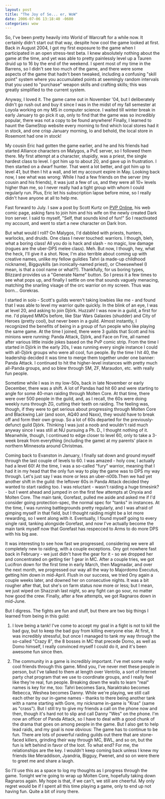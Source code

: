 ```yaml
---
layout: post
title: "The Joy of Se... er, WoW"
date: 2006-07-06 13:18:40 -0600
categories: wow
---
```


So, I've been pretty heavily into World of Warcraft for a while now. It certainly didn't start out that way, despite how cool the game looked at first. Back in August 2004, I got my first exposure to the game when I participated in an open stress-test beta. I knew absolutely nothing about the game at the time, and yet was able to pretty painlessly level up a Tauren druid up to 16 by the end of the weekend. I spent most of my time in the Barrens, so I didn't see too much of the game, and there were some aspects of the game that hadn't been tweaked, including a confusing "skill point" system where you accumulated points at seemingly random intervals that you used to "purchase" weapon skills and crafting skills; this was greatly simplified to the current system.

Anyway, I loved it. The game came out in November '04, but I deliberately didn't go rush out and buy it since I was in the midst of my fall semester at Loyola working on my MS in computer science. I waited till winter break in early January to go pick it up, only to find that the game was so incredibly popular, there was not a copy to be found anywhere! Finally, I learned to haunt the GameStop website every morning to find which local stores had it in stock, and one crisp January morning, lo and behold, the local store in Rosemont had one in stock!

My cousin Eric had gotten the game earlier, and he and his friends had started Alliance characters on Malygos, a PvE server, so I followed them there. My first attempt at a character, stupidly, was a priest, the single hardest class to level. I got him up to about 20, and gave up in frustration. I then started on a dwarf hunter. That went a lot better, and got him up to level 41, but then I hit a wall, and let my account expire in May. Looking back now, I see what was wrong: While I had a few friends on the server (my cousin and his friends), it was just a few of us, and they were all 10+ levels higher than me, so I never really had a tight group with whom I could regularly run. Plus, Eric let his subscription lapse before mine, so I really didn't have anyone at all to help me.

Fast forward to July. I saw a post by Scott Kurtz on <a title="PvP" target="_blank" href="http://www.pvponline.com">PVP Online</a>, his web comic page, asking fans to join him and his wife on the newly created Dark Iron server. I said to myself, "Self, that sounds kind of fun!" So I reactivated my account, and went to start a new character on Dark Iron.

But what would I roll? On Malygos, I'd dabbled with priests, hunters, warlocks, and druids. One class I never touched: warriors. I though, bleh, what a boring class! All you do is hack and slash - no magic, low damage (rogues are the uber-DPS melee class). Meh. But now, I though, hey, what the heck, I'll give it a shot. Now, I'm also terrible about coming up with creative names, unlike my fellow guildies Tahri (a made-up childhood nickname), Bigguykills (an ironically-named priest), or Cheesewheel (I mean, is that a cool name or what?!). Thankfully, for us boring types, Blizzard provides us a "Generate Name" button. So I press it a few times to see what pops up, and finally I settle on one that sounds vaguely menacing, matching the snarling visage of the orc warrior on my screen. Thus was born...  Gorekras.

I started in solo - Scott's guilds weren't taking lowbies like me - and found that I was able to level my warrior quite quickly. In the blink of an eye, I was at level 20, and asking to join Dj&#246;rk. Huzzah! I was now in a guild, a first for me. I'd played MMOs before, like Star Wars Galaxies (shudder) and City of Heroes (pretty cool), but never been in a guild. Almost instantly, I recognized the benefits of being in a group of fun people who like playing the same game. At the time I joined, there were 3 guilds that Scott and his minions were running: Panda Attack, Dj&#246;rk, and Face on Fire, all named after various little inside jokes based on the PvP comic strip. From the time I started in Dj&#246;rk in the early 20s, I was running every single instance I could with all-Dj&#246;rk groups who were all cool, fun people. By the time I hit 40, the leadership decided it was time to merge them together under one banner: Panda Attack. I continued to hit the higher-level instances with pretty much all-Panda groups, and so blew through SM, ZF, Maraudon, etc. with really fun people.

Sometime while I was in my low-50s, back in late November or early December, there was a shift. A lot of Pandas had hit 60 and were starting to angle for some 40-man raiding through Molten Core. At that time, there were over 500 people in the guild, and, as I recall, the 60s were doing weekly runs through ZG, cutting their teeth on raiding. The feeling was, though, if they were to get serious about progressing through Molten Core and Blackwing Lair (and soon, AQ40 and Naxx), they would have to break off and form their own group. So a lot of 60s departed for the previously-defunct guild Dj&#246;rk. Thinking I was just a noob and wouldn't raid much anyway since I was still at NU pursuing a Ph. D., I thought nothing of it. Meanwhile, though, I continued to edge closer to level 60, only to take a 3-week break from everything (including the game) at my parents' place in northern Minnesota around Christmas.

Coming back to Evanston in January, I finally sat down and ground myself through the last couple of levels to 60. I was amazed - holy cow, I actually had a level 60! At the time, I was a so-called "fury" warrior, meaning that I had it in my head that the only fun way to play the game was to DPS my way through. Let's just say I was more or less an uber-n00b.Then we had yet another shift in the guild: the leftover 60s in Panda Attack decided they wanted to start raiding too. I was reluctant - wasn't raiding a huge timesink? - but I went ahead and jumped in on the first few attempts at Onyxia and Molten Core. The main tank, Gorefast, pulled me aside and asked me if I'd consider going protection-spec, the normal spec for "tanks" in instances. At the time, I was running battlegrounds pretty regularly, and I was afraid of gimping myself in that field, but I thought raiding might be a lot more rewarding, so I went along with it. Eventually, I found myself going to every single raid, tanking alongside Gorefast, and now I've actually become the main tank myself now that Gorefast has respecced to Arms to do more DPS with his big axe.

It was interesting to see how fast we progressed, considering we were all completely new to raiding, with a couple exceptions. Ony got nowhere fast back in February - we just didn't have the gear for it - so we dropped her and concentrated on getting tier 1 gear in MC. After a couple tries, we got Lucifron down for the first time in early March, then Magmadar, and over the next month, we progressed our way all the way to Majordomo Executus, getting him down in mid-April. Flush in our success, we tried Ony again a couple weeks later, and downed her on consecutive nights. It was a bit rougher after that, but she's on farm status now more or less; but I mean, we just wiped on Shazzrah last night, so any fight can go sour, no matter how good the crew. Finally, after a few attempts, we got Ragnaros down in mid-June.

But I digress. The fights are fun and stuff, but there are two big things I learned from being in this guild:

1) I love being a tank! I've come to accept my goal in a fight is not to kill the bad guy, but to keep the bad guy from killing everyone else. At first, it was incredibly stressful, but once I managed to tank my way through the so-called "Crazy 8", the 8 bosses in MC that precede Domo, as well as Domo himself, I really convinced myself I could do it, and it's been awesome fun since then.

2) The community in a game is incredibly important. I've met some really cool friends through this game. Mind you, I've never met these people in person, but I've talked to them at length over Ventrilo, a sort of Internet party chat program that we use to coordinate groups, and I really feel like they're real, fun people. Breaking down the walls to learn "real" names is key for me, too: Tahri becomes Sara, Naraktrako becomes Rebecca, Weshea becomes Danny. While we're playing, we still call each other by our in-game names - thanks to there being another tank with a name starting with Gore, my nickname in-game is "Kras" (same as "crass"). But I still try to give my friends a call on the phone now and then, though it's hard not to slip and call Danny "Wes" on the phone.
I'm now an officer of Panda Attack, so I have to deal with a good chunk of the drama that goes on among people in the game. But I also get to help lead raids, and my goal is now obvious: The game has to continue to be fun. There are lots of powerful raiding guilds out there that are stone-faced killers, grinding their way through MC, BWL, and so on, but the fun is left behind in favor of the loot. To what end? For me, the relationships are the key. I wouldn't keep coming back unless I knew my friends like Meraddison, Jyandria, Bigguy, Pwenet, and so on were there to greet me and share a laugh.

So I'll use this as a space to log my thoughts as I progress through the game. Tonight we're going to wrap up Molten Core, hopefully taking down Ragnaros again. My hope is that, if we can't, we still are cheerful. My only regret would be if I spent all this time playing a game, only to end up not having fun. Quite a bit of irony there.
